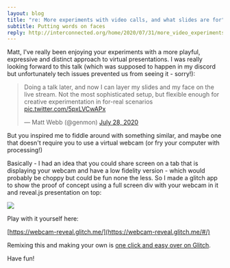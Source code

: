 ```yaml
---
layout: blog
title: "re: More experiments with video calls, and what slides are for"
subtitle: Putting words on faces
reply: http://interconnected.org/home/2020/07/31/more_video_experiments
---
```


Matt, I've really been enjoying your experiments with a more playful, expressive and distinct approach to virtual presentations. I was really looking forward to this talk (which was supposed to happen in my discord but unfortunately tech issues prevented us from seeing it - sorry!):

<blockquote class="twitter-tweet" data-conversation="none"><p lang="en" dir="ltr">Doing a talk later, and now I can layer my slides and my face on the live stream. Not the most sophisticated setup, but flexible enough for creative experimentation in for-real scenarios <a href="https://t.co/5pxLVCwAPx">pic.twitter.com/5pxLVCwAPx</a></p>&mdash; Matt Webb (@genmon) <a href="https://twitter.com/genmon/status/1288120847484379136?ref_src=twsrc%5Etfw">July 28, 2020</a></blockquote> <script async src="https://platform.twitter.com/widgets.js" charset="utf-8"></script>

But you inspired me to fiddle around with something similar, and maybe one that doesn't require you to use a virtual webcam (or fry your computer with processing!)

Basically - I had an idea that you could share screen on a tab that is displaying your webcam and have a low fidelity version - which would probably be choppy but could be fun none the less. So I made a glitch app to show the proof of concept using a full screen div with your webcam in it and reveal.js presentation on top:

![](/images/webcam-slides.png)

Play with it yourself here:

[https://webcam-reveal.glitch.me/](https://webcam-reveal.glitch.me/#/)

Remixing this and making your own is [one click and easy over on Glitch](https://glitch.com/~webcam-reveal).

Have fun!

